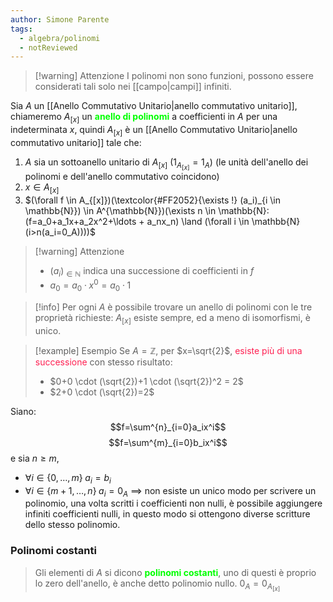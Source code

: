 ```yaml
---
author: Simone Parente
tags:
  - algebra/polinomi
  - notReviewed
---
```


>[!warning] Attenzione
>I polinomi non sono funzioni, possono essere considerati tali solo nei [[campo|campi]] infiniti.

Sia $A$ un [[Anello Commutativo Unitario|anello commutativo unitario]], chiameremo $A_{[x]}$ un <span style="color:#00ff00"><b>anello di polinomi</b></span> a coefficienti in $A$ per una indeterminata $x$, quindi $A_{[x]}$ è un [[Anello Commutativo Unitario|anello commutativo unitario]] tale che:
1. $A$ sia un sottoanello unitario di $A_{[x]}$ $(1_{A_{[x]}}=1_A)$ (le unità dell'anello dei polinomi e dell'anello commutativo coincidono)
2. $x \in A_{[x]}$
3. $(\forall f \in A_{[x]})(\textcolor{#FF2052}{\exists !} (a_i)_{i \in \mathbb{N}}) \in A^{\mathbb{N}})(\exists n \in \mathbb{N}: (f=a_0+a_1x+a_2x^2+\ldots + a_nx_n) \land (\forall i \in \mathbb{N}(i>n(a_i=0_A))))$
 >[!warning] Attenzione
 >- $(a_i)_{\in \mathbb{N}}$ indica una successione di coefficienti in $f$
 >- $a_0=a_0 \cdot x^0=a_0 \cdot 1$

>[!info] 
 Per ogni $A$ è possibile trovare un anello di polinomi con le tre proprietà richieste:
 >$A_{[x]}$ esiste sempre, ed a meno di isomorfismi, è unico.

>[!example] Esempio
Se $A=\mathbb{Z}$, per $x=\sqrt{2}$, <span style="color:#ff2052">esiste più di una successione</span> con stesso risultato:
>- $0+0 \cdot (\sqrt{2})+1 \cdot (\sqrt{2})^2 = 2$
>- $2+0 \cdot (\sqrt{2})=2$

Siano:
$$f=\sum^{n}_{i=0}a_ix^i$$
$$f=\sum^{m}_{i=0}b_ix^i$$
e sia $n \geq m$, 
- $\forall i \in \{0,\ldots,m\} \; a_i=b_i$
- $\forall i \in \{m+1,\ldots, n\} \; a_i=0_A$
$\implies$ non esiste un unico modo per scrivere un polinomio, una volta scritti i coefficienti non nulli, è possibile aggiungere infiniti coefficienti nulli, in questo modo si ottengono diverse scritture dello stesso polinomio.
### Polinomi costanti
>Gli elementi di $A$ si dicono <span style="color:#00ff00"><b>polinomi costanti</b></span>, uno di questi è proprio lo zero dell'anello, è anche detto polinomio nullo.
>$0_A=0_{A_{[x]}}$
